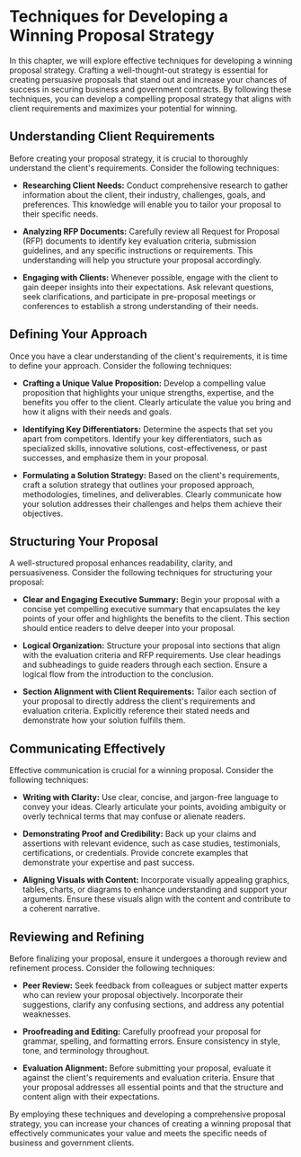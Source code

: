 Techniques for Developing a Winning Proposal Strategy
==============================================================

In this chapter, we will explore effective techniques for developing a winning proposal strategy. Crafting a well-thought-out strategy is essential for creating persuasive proposals that stand out and increase your chances of success in securing business and government contracts. By following these techniques, you can develop a compelling proposal strategy that aligns with client requirements and maximizes your potential for winning.

Understanding Client Requirements
---------------------------------

Before creating your proposal strategy, it is crucial to thoroughly understand the client's requirements. Consider the following techniques:

* **Researching Client Needs:** Conduct comprehensive research to gather information about the client, their industry, challenges, goals, and preferences. This knowledge will enable you to tailor your proposal to their specific needs.

* **Analyzing RFP Documents:** Carefully review all Request for Proposal (RFP) documents to identify key evaluation criteria, submission guidelines, and any specific instructions or requirements. This understanding will help you structure your proposal accordingly.

* **Engaging with Clients:** Whenever possible, engage with the client to gain deeper insights into their expectations. Ask relevant questions, seek clarifications, and participate in pre-proposal meetings or conferences to establish a strong understanding of their needs.

Defining Your Approach
----------------------

Once you have a clear understanding of the client's requirements, it is time to define your approach. Consider the following techniques:

* **Crafting a Unique Value Proposition:** Develop a compelling value proposition that highlights your unique strengths, expertise, and the benefits you offer to the client. Clearly articulate the value you bring and how it aligns with their needs and goals.

* **Identifying Key Differentiators:** Determine the aspects that set you apart from competitors. Identify your key differentiators, such as specialized skills, innovative solutions, cost-effectiveness, or past successes, and emphasize them in your proposal.

* **Formulating a Solution Strategy:** Based on the client's requirements, craft a solution strategy that outlines your proposed approach, methodologies, timelines, and deliverables. Clearly communicate how your solution addresses their challenges and helps them achieve their objectives.

Structuring Your Proposal
-------------------------

A well-structured proposal enhances readability, clarity, and persuasiveness. Consider the following techniques for structuring your proposal:

* **Clear and Engaging Executive Summary:** Begin your proposal with a concise yet compelling executive summary that encapsulates the key points of your offer and highlights the benefits to the client. This section should entice readers to delve deeper into your proposal.

* **Logical Organization:** Structure your proposal into sections that align with the evaluation criteria and RFP requirements. Use clear headings and subheadings to guide readers through each section. Ensure a logical flow from the introduction to the conclusion.

* **Section Alignment with Client Requirements:** Tailor each section of your proposal to directly address the client's requirements and evaluation criteria. Explicitly reference their stated needs and demonstrate how your solution fulfills them.

Communicating Effectively
-------------------------

Effective communication is crucial for a winning proposal. Consider the following techniques:

* **Writing with Clarity:** Use clear, concise, and jargon-free language to convey your ideas. Clearly articulate your points, avoiding ambiguity or overly technical terms that may confuse or alienate readers.

* **Demonstrating Proof and Credibility:** Back up your claims and assertions with relevant evidence, such as case studies, testimonials, certifications, or credentials. Provide concrete examples that demonstrate your expertise and past success.

* **Aligning Visuals with Content:** Incorporate visually appealing graphics, tables, charts, or diagrams to enhance understanding and support your arguments. Ensure these visuals align with the content and contribute to a coherent narrative.

Reviewing and Refining
----------------------

Before finalizing your proposal, ensure it undergoes a thorough review and refinement process. Consider the following techniques:

* **Peer Review:** Seek feedback from colleagues or subject matter experts who can review your proposal objectively. Incorporate their suggestions, clarify any confusing sections, and address any potential weaknesses.

* **Proofreading and Editing:** Carefully proofread your proposal for grammar, spelling, and formatting errors. Ensure consistency in style, tone, and terminology throughout.

* **Evaluation Alignment:** Before submitting your proposal, evaluate it against the client's requirements and evaluation criteria. Ensure that your proposal addresses all essential points and that the structure and content align with their expectations.

By employing these techniques and developing a comprehensive proposal strategy, you can increase your chances of creating a winning proposal that effectively communicates your value and meets the specific needs of business and government clients.
